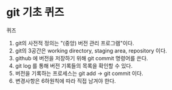 # git 기초 퀴즈
퀴즈
1. git의 사전적 정의는 "(중앙) 버전 관리 프로그램"이다.
2. git의 3공간은 working directory, staging area, repository 이다.
3. github 에 버전을 저장하기 위해 git commit 명령어를 쓴다.
4. git log 를 통해 버전 기록들의 목록을 확인할 수 있다.
5. 버전을 기록하는 프로세스는 git add -> git commit 이다.
6. 변경사항은 6하원칙에 따라 직접 남겨야 한다.

